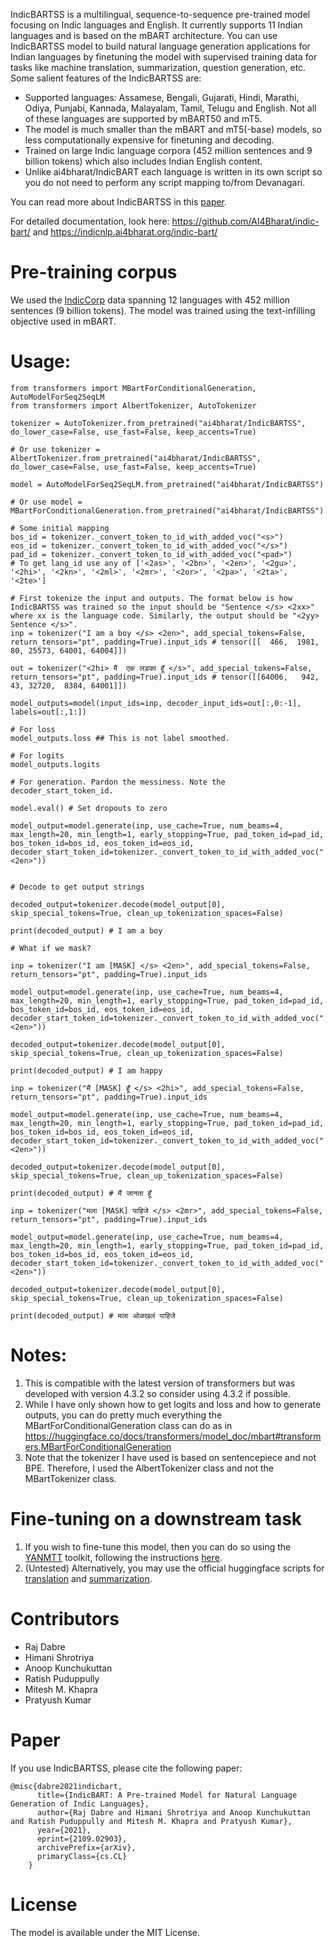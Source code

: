 IndicBARTSS is a multilingual, sequence-to-sequence pre-trained model focusing on Indic languages and English. It currently supports 11 Indian languages and is based on the mBART architecture. You can use IndicBARTSS model to build natural language generation applications for Indian languages by finetuning the model with supervised training data for tasks like machine translation, summarization, question generation, etc. Some salient features of the IndicBARTSS are:

<ul>
<li >Supported languages: Assamese, Bengali, Gujarati, Hindi, Marathi, Odiya, Punjabi, Kannada, Malayalam, Tamil, Telugu and English. Not all of these languages are supported by mBART50 and mT5. </li>
<li >The model is much smaller than the mBART and mT5(-base) models, so less computationally expensive for finetuning and decoding. </li>
<li> Trained on large Indic language corpora (452 million sentences and 9 billion tokens) which also includes Indian English content. </li>
<li> Unlike ai4bharat/IndicBART each language is written in its own script so you do not need to perform any script mapping to/from Devanagari. </li>
</ul>

You can read more about IndicBARTSS in this <a href="https://arxiv.org/abs/2109.02903">paper</a>.

For detailed documentation, look here: https://github.com/AI4Bharat/indic-bart/ and https://indicnlp.ai4bharat.org/indic-bart/

# Pre-training corpus

We used the <a href="https://indicnlp.ai4bharat.org/corpora/">IndicCorp</a> data spanning 12 languages with 452 million sentences (9 billion tokens). The model was trained using the text-infilling objective used in mBART.

# Usage:

```
from transformers import MBartForConditionalGeneration, AutoModelForSeq2SeqLM
from transformers import AlbertTokenizer, AutoTokenizer

tokenizer = AutoTokenizer.from_pretrained("ai4bharat/IndicBARTSS", do_lower_case=False, use_fast=False, keep_accents=True)

# Or use tokenizer = AlbertTokenizer.from_pretrained("ai4bharat/IndicBARTSS", do_lower_case=False, use_fast=False, keep_accents=True)

model = AutoModelForSeq2SeqLM.from_pretrained("ai4bharat/IndicBARTSS")

# Or use model = MBartForConditionalGeneration.from_pretrained("ai4bharat/IndicBARTSS")

# Some initial mapping
bos_id = tokenizer._convert_token_to_id_with_added_voc("<s>")
eos_id = tokenizer._convert_token_to_id_with_added_voc("</s>")
pad_id = tokenizer._convert_token_to_id_with_added_voc("<pad>")
# To get lang_id use any of ['<2as>', '<2bn>', '<2en>', '<2gu>', '<2hi>', '<2kn>', '<2ml>', '<2mr>', '<2or>', '<2pa>', '<2ta>', '<2te>']

# First tokenize the input and outputs. The format below is how IndicBARTSS was trained so the input should be "Sentence </s> <2xx>" where xx is the language code. Similarly, the output should be "<2yy> Sentence </s>". 
inp = tokenizer("I am a boy </s> <2en>", add_special_tokens=False, return_tensors="pt", padding=True).input_ids # tensor([[  466,  1981,    80, 25573, 64001, 64004]])

out = tokenizer("<2hi> मैं  एक लड़का हूँ </s>", add_special_tokens=False, return_tensors="pt", padding=True).input_ids # tensor([[64006,   942,    43, 32720,  8384, 64001]])

model_outputs=model(input_ids=inp, decoder_input_ids=out[:,0:-1], labels=out[:,1:])

# For loss
model_outputs.loss ## This is not label smoothed.

# For logits
model_outputs.logits

# For generation. Pardon the messiness. Note the decoder_start_token_id.

model.eval() # Set dropouts to zero

model_output=model.generate(inp, use_cache=True, num_beams=4, max_length=20, min_length=1, early_stopping=True, pad_token_id=pad_id, bos_token_id=bos_id, eos_token_id=eos_id, decoder_start_token_id=tokenizer._convert_token_to_id_with_added_voc("<2en>"))


# Decode to get output strings

decoded_output=tokenizer.decode(model_output[0], skip_special_tokens=True, clean_up_tokenization_spaces=False)

print(decoded_output) # I am a boy

# What if we mask?

inp = tokenizer("I am [MASK] </s> <2en>", add_special_tokens=False, return_tensors="pt", padding=True).input_ids

model_output=model.generate(inp, use_cache=True, num_beams=4, max_length=20, min_length=1, early_stopping=True, pad_token_id=pad_id, bos_token_id=bos_id, eos_token_id=eos_id, decoder_start_token_id=tokenizer._convert_token_to_id_with_added_voc("<2en>"))

decoded_output=tokenizer.decode(model_output[0], skip_special_tokens=True, clean_up_tokenization_spaces=False)

print(decoded_output) # I am happy

inp = tokenizer("मैं [MASK] हूँ </s> <2hi>", add_special_tokens=False, return_tensors="pt", padding=True).input_ids

model_output=model.generate(inp, use_cache=True, num_beams=4, max_length=20, min_length=1, early_stopping=True, pad_token_id=pad_id, bos_token_id=bos_id, eos_token_id=eos_id, decoder_start_token_id=tokenizer._convert_token_to_id_with_added_voc("<2en>"))

decoded_output=tokenizer.decode(model_output[0], skip_special_tokens=True, clean_up_tokenization_spaces=False)

print(decoded_output) # मैं जानता हूँ

inp = tokenizer("मला [MASK] पाहिजे </s> <2mr>", add_special_tokens=False, return_tensors="pt", padding=True).input_ids

model_output=model.generate(inp, use_cache=True, num_beams=4, max_length=20, min_length=1, early_stopping=True, pad_token_id=pad_id, bos_token_id=bos_id, eos_token_id=eos_id, decoder_start_token_id=tokenizer._convert_token_to_id_with_added_voc("<2en>"))

decoded_output=tokenizer.decode(model_output[0], skip_special_tokens=True, clean_up_tokenization_spaces=False)

print(decoded_output) # मला ओळखलं पाहिजे

```

# Notes:
1. This is compatible with the latest version of transformers but was developed with version 4.3.2 so consider using 4.3.2 if possible.
2. While I have only shown how to get logits and loss and how to generate outputs, you can do pretty much everything the MBartForConditionalGeneration class can do as in https://huggingface.co/docs/transformers/model_doc/mbart#transformers.MBartForConditionalGeneration
3. Note that the tokenizer I have used is based on sentencepiece and not BPE. Therefore, I used the AlbertTokenizer class and not the MBartTokenizer class.
# Fine-tuning on a downstream task

1. If you wish to fine-tune this model, then you can do so using the <a href="https://github.com/prajdabre/yanmtt">YANMTT</a> toolkit, following the instructions <a href="https://github.com/AI4Bharat/indic-bart ">here</a>.
2. (Untested) Alternatively, you may use the official huggingface scripts for <a href="https://github.com/huggingface/transformers/tree/master/examples/pytorch/translation">translation</a> and <a href="https://github.com/huggingface/transformers/tree/master/examples/pytorch/summarization">summarization</a>.

# Contributors
<ul>
<li> Raj Dabre </li>
<li> Himani Shrotriya </li>
<li> Anoop Kunchukuttan </li>
<li> Ratish Puduppully </li>
<li> Mitesh M. Khapra </li>
<li> Pratyush Kumar </li>
</ul>

# Paper
If you use IndicBARTSS, please cite the following paper:
```
@misc{dabre2021indicbart,
      title={IndicBART: A Pre-trained Model for Natural Language Generation of Indic Languages}, 
      author={Raj Dabre and Himani Shrotriya and Anoop Kunchukuttan and Ratish Puduppully and Mitesh M. Khapra and Pratyush Kumar},
      year={2021},
      eprint={2109.02903},
      archivePrefix={arXiv},
      primaryClass={cs.CL}
    }    
```

# License
The model is available under the MIT License.